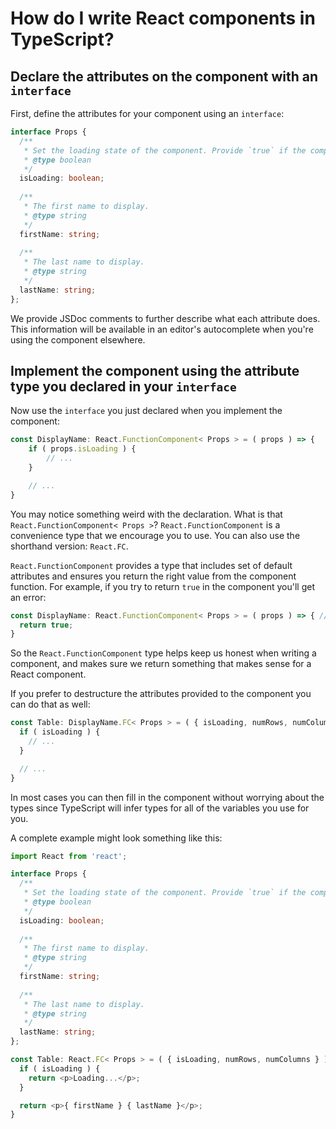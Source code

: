 # How do I write React components in TypeScript?

## Declare the attributes on the component with an `interface`

First, define the attributes for your component using an `interface`:

```ts
interface Props {
  /**
   * Set the loading state of the component. Provide `true` if the component should show a loading state.
   * @type boolean
   */
  isLoading: boolean;
  
  /**
   * The first name to display.
   * @type string
   */
  firstName: string;
  
  /**
   * The last name to display.
   * @type string
   */
  lastName: string;
};
```

We provide JSDoc comments to further describe what each attribute does.
This information will be available in an editor's autocomplete when you're using the component elsewhere.

## Implement the component using the attribute type you declared in your `interface`

Now use the `interface` you just declared when you implement the component:

```ts
const DisplayName: React.FunctionComponent< Props > = ( props ) => {
    if ( props.isLoading ) {
        // ...
    }

    // ...
}
```

You may notice something weird with the declaration.
What is that `React.FunctionComponent< Props >`?
`React.FunctionComponent` is a convenience type that we encourage you to use.
You can also use the shorthand version: `React.FC`.

`React.FunctionComponent` provides a type that includes set of default attributes and ensures you return the right value from the component function.
For example, if you try to return `true` in the component you'll get an error:

```ts
const DisplayName: React.FunctionComponent< Props > = ( props ) => { // ERROR: Type 'boolean' is not assignable to type 'ReactElement<any, any>'.
  return true;
}
```

So the `React.FunctionComponent` type helps keep us honest when writing a component, and makes sure we return something that makes sense for a React component.

If you prefer to destructure the attributes provided to the component you can do that as well:

```ts
const Table: DisplayName.FC< Props > = ( { isLoading, numRows, numColumns } ) => {
  if ( isLoading ) {
    // ...
  }

  // ...
}
```

In most cases you can then fill in the component without worrying about the types since TypeScript will infer types for all of the variables you use for you.

A complete example might look something like this:

```ts
import React from 'react';

interface Props {
  /**
   * Set the loading state of the component. Provide `true` if the component should show a loading state.
   * @type boolean
   */
  isLoading: boolean;
  
  /**
   * The first name to display.
   * @type string
   */
  firstName: string;
  
  /**
   * The last name to display.
   * @type string
   */
  lastName: string;
};

const Table: React.FC< Props > = ( { isLoading, numRows, numColumns } ) => {
  if ( isLoading ) {
    return <p>Loading...</p>;
  }

  return <p>{ firstName } { lastName }</p>;
}
```

